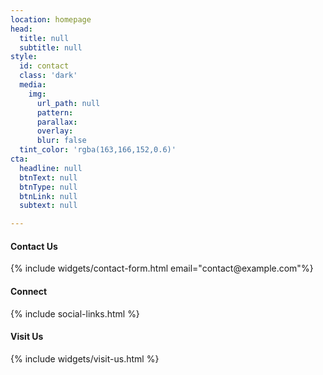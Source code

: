 ```yaml
---
location: homepage
head:
  title: null
  subtitle: null
style:
  id: contact
  class: 'dark'
  media:
    img:
      url_path: null
      pattern:
      parallax:
      overlay:
      blur: false
  tint_color: 'rgba(163,166,152,0.6)'
cta:
  headline: null
  btnText: null
  btnType: null
  btnLink: null
  subtext: null

---
```


<div class="col-sm-9">
    <h4 class="text-left">Contact Us</h4>
    {% include widgets/contact-form.html email="contact@example.com"%}
</div>


<div class="col-sm-3">
<h4 class="text-left">Connect</h4>
{% include social-links.html %}

<h4 class="text-left">Visit Us</h4>
{% include widgets/visit-us.html %}
</div>
